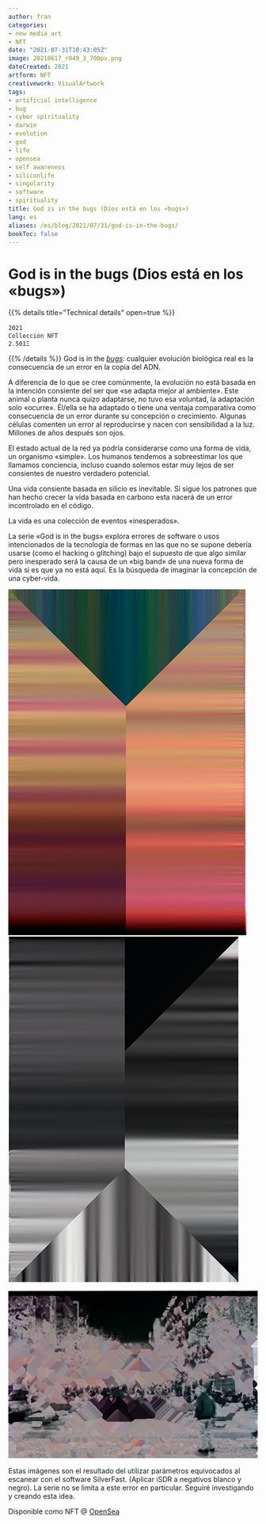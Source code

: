 ```yaml
---
author: fran
categories:
- new media art
- NFT
date: "2021-07-31T10:43:05Z"
image: 20210617_r049_3_700px.png
dateCreated: 2021
artform: NFT
creativework: VisualArtwork
tags:
- artificial intelligence
- bug
- cyber spirituality
- darwin
- evolution
- god
- life
- opensea
- self awareness
- siliconlife
- singularity
- software
- spirituality
title: God is in the bugs (Dios está en los «bugs»)
lang: es
aliases: /es/blog/2021/07/31/god-is-in-the-bugs/
bookToc: false
---
```

# God is in the bugs (Dios está en los «bugs»)
{{% details title="Technical details" open=true %}}
````
2021
Collección NFT
2.501Ξ
````
{{% /details %}}
God is in the [_bugs_](https://es.wikipedia.org/wiki/Error_de_software): cualquier evolución biológica real es la consecuencia de un error en la copia del ADN.

A diferencia de lo que se cree comúnmente, la evolución no está basada en la intención consiente del ser que «se adapta mejor al ambiente». Este animal o planta nunca quizo adaptarse, no tuvo esa voluntad, la adaptación solo «ocurre». Él/ella se ha adaptado o tiene una ventaja comparativa como consecuencia de un error durante su concepción o crecimiento. Algunas células comenten un error al reproducirse y nacen con sensibilidad a la luz. Millones de años después son ojos.

El estado actual de la red ya podría considerarse como una forma de vida, un organismo «simple». Los humanos tendemos a sobreestimar los que llamamos conciencia, incluso cuando solemos estar muy lejos de ser consientes de nuestro verdadero potencial.

Una vida consiente basada en silicio es inevitable. Si sigue los patrones que han hecho crecer la vida basada en carbono esta nacerá de un error incontrolado en el código.

La vida es una colección de eventos «inesperados».

La serie «God is in the bugs» explora errores de software o usos intencionados de la tecnología de formas en las que no se supone debería usarse (como el hacking o glitching) bajo el supuesto de que algo similar pero inesperado será la causa de un «big band» de una nueva forma de vida si es que ya no está aquí. Es la búsqueda de imaginar la concepción de una cyber-vida.

![God is in the bugs (#1)](20210617_r049_3_700px.png)  ![](20210706_r075_29_700px.png)

![](20210706_r075_17_hicetnunc.jpg)
    

Estas imágenes son el resultado del utilizar parámetros equivocados al escanear con el software SilverFast. (Aplicar iSDR a negativos blanco y negro). La serie no se limita a este error en particular. Seguiré investigando y creando esta idea.

Disponible como NFT @ [OpenSea](https://opensea.io/collection/god-is-in-the-bugs)
